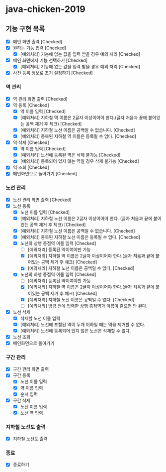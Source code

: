 # java-chicken-2019

## 기능 구현 목록
- [x] 메인 화면 출력 [Checked]
- [x] 원하는 기능 입력 [Checked]
    - [x] [예외처리] 기능에 없는 값을 입력 받을 경우 예외 처리 [Checked]
- [x] 메인 화면에서 기능 선택하기 [Checked]
    - [x] [예외처리] 기능에 없는 값을 입력 받을 경우 예외 처리 [Checked]
- [x] 사전 등록 정보로 초기 설정하기 [Checked]

### 역 관리
- [x] 역 관리 화면 출력 [Checked]
- [x] 역 등록 [Checked]
    - [x] 역 이름 입력 [Checked]
    - [x] [예외처리] 지하철 역 이름은 2글자 이상이어야 한다.(글자 처음과 끝에 붙어있는 공백 제거 후 체크) [Checked]
    - [x] [예외처리] 지하철 노선 이름은 공백일 수 없습니다. [Checked]
    - [x] [예외처리] 중복된 지하철 역 이름은 등록될 수 없다. [Checked]
- [x] 역 삭제 [Checked]
    - [x] 역 이름 입력 [Checked]
    - [x] [예외처리] 노선에 등록된 역은 삭제 불가능 [Checked]
    - [x] [예외처리] 등록되어 있지 않는 역일 경우 삭제 불가능 [Checked] 
- [x] 역 조회 [Checked]
- [x] 메인화면으로 돌아가기 [Checked]

### 노선 관리
- [x] 노선 관리 화면 출력 [Checked]
- [x] 노선 등록
    - [x] 노선 이름 입력 [Checked]
    - [x] [예외처리] 지하철 노선 이름은 2글자 이상이어야 한다. (글자 처음과 끝에 붙어있는 공백 제거 후 체크) [Checked]
    - [x] [예외처리] 지하철 노선 이름은 공백일 수 없습니다. [Checked]
    - [x] [예외처리] 중복된 지하철 노선 이름은 등록될 수 없다. [Checked]
    - [x] 노선의 상행 종점역 이름 입력 [Checked]
        - [ ] [예외처리] 등록된 역이여야만 가능
        - [x] [예외처리] 지하철 역 이름은 2글자 이상이어야 한다.(글자 처음과 끝에 붙어있는 공백 제거 후 체크) [Checked]
        - [x] [예외처리] 지하철 노선 이름은 공백일 수 없다. [Checked]
    - [x] 노선의 하행 종점역 이름 입력 [Checked]
        - [ ] [예외처리] 등록된 역이여야만 가능
        - [x] [예외처리] 지하철 역 이름은 2글자 이상이어야 한다.(글자 처음과 끝에 붙어있는 공백 제거 후 체크) [Checked]
        - [x] [예외처리] 지하철 노선 이름은 공백일 수 없다. [Checked]
        - [ ] [예외처리] 방금 전에 입력한 상행 종점역과 이름이 같으면 안 된다.
- [x] 노선 삭제
    - [x] 삭제할 노선 이름 입력
    - [x] [예외처리] 노선에 포함된 역이 두개 이하일 때는 역을 제거할 수 없다.
    - [x] [예외처리] 노선에 등록되어 있지 않은 노선은 삭제할 수 없다.
- [x] 노선 조회 
- [x] 메인화면으로 돌아가기

### 구간 관리
- [x] 구간 관리 화면 출력
- [x] 구간 등록
    - [x] 노선 이름 입력
    - [x] 역 이름 입력
    - [x] 순서 입력
- [x] 구간 삭제
    - [x] 노선 이름 입력
    - [x] 노선 역 입력

### 지하철 노선도 출력
- [x] 지하철 노선도 출력

### 종료
- [x] 종료하기